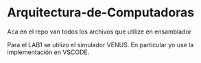 # Arquitectura-de-Computadoras
Aca en el repo van todos los archivos que utilize en ensamblador


Para el LAB1 se utilizo el simulador VENUS. En particular yo use la implementación en VSCODE.

